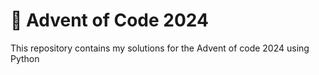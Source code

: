 # 🎄 Advent of Code 2024
This repository contains my solutions for the Advent of code 2024 using Python
